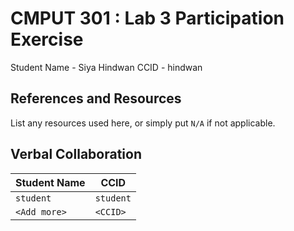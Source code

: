 # CMPUT 301 : Lab 3 Participation Exercise
Student Name - Siya Hindwan
CCID - hindwan

## References and Resources


List any resources used here, or simply put `N/A` if not applicable.

## Verbal Collaboration

| Student Name | CCID      |
| ------------ | --------- |
| `student`    | `student` |
| `<Add more>` | `<CCID>`  |
